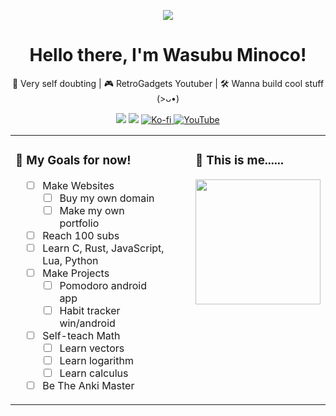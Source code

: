 <p align="center">
  <img src="https://readme-typing-svg.herokuapp.com/?lines=Hi+There,+I'm+Wasubu+Minoco!!!;Probably+Dumber+Than+Most+People...;I+Hate+Dunning-Kruger+Effect...;Anyways+I+Make+Youtube+Videos!!!;I+Try+To+Always+Learn+New+Stuff..." />
</p>

<h1 align="center"> Hello there, I'm Wasubu Minoco!</h1>

<p align="center">
  🧠 Very self doubting | 🎮 RetroGadgets Youtuber | 🛠️ Wanna build cool stuff (>ᴗ•)
</p>

<p align="center">
  <a href="https://github.com/wasubu"><img src="https://img.shields.io/github/followers/wasubu?label=Follow&style=social" /></a>
  <a href="mailto:pepperxminoco@gmail.com"><img src="https://img.shields.io/badge/Email-D14836?style=flat&logo=gmail&logoColor=white"/></a>
    <a href="https://ko-fi.com/minoco" target="_blank">
  <img src="https://img.shields.io/badge/Kofi-FFFFFF.svg?logo=ko-fi&logoColor=red" alt="Ko-fi" />
    <a href="https://www.youtube.com/channel/UCZ3eSecMfl3kTJ6E4Y6rBdw" target="_blank">
    <img src="https://img.shields.io/badge/Minoco's Gadgets-FF0000?style=flat&logo=youtube&logoColor=white" alt="YouTube" />
  </a>
</a>

</p>


<div align="center">

<table>
<tr>
<td>

### 🎯 My Goals for now!
<div style="margin-left: 1em">

- [ ] Make Websites  
    - [ ] Buy my own domain  
    - [ ] Make my own portfolio  
- [ ] Reach 100 subs  
- [ ] Learn C, Rust, JavaScript, Lua, Python  
- [ ] Make Projects
    - [ ] Pomodoro android app
    - [ ] Habit tracker win/android
- [ ] Self-teach Math  
    - [ ] Learn vectors  
    - [ ] Learn logarithm  
    - [ ] Learn calculus
- [ ] Be The Anki Master

</div>

</td>
<td style="vertical-align: top; padding-left: 40px;">

<h3>🌟 This is me......</h3>

<img src="https://media.giphy.com/media/LmNwrBhejkK9EFP504/giphy.gif" width="200"/>

</td>
</tr>
</table>

</div>
